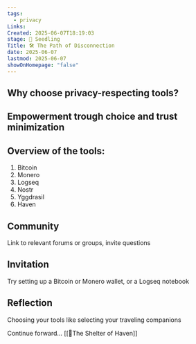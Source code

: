 ```yaml
---
tags:
  - privacy
Links: 
Created: 2025-06-07T18:19:03
stage: 🌱 Seedling
Title: 🛠 The Path of Disconnection
date: 2025-06-07
lastmod: 2025-06-07
showOnHomepage: "false"
---
```

## Why choose privacy-respecting tools?

## Empowerment trough choice and trust minimization

## Overview of the tools:

1. Bitcoin
2. Monero
3. Logseq
4. Nostr
5. Yggdrasil
6. Haven

## Community

Link to relevant forums or groups, invite questions

## Invitation

Try setting up a Bitcoin or Monero wallet, or a Logseq notebook
## Reflection

Choosing your tools like selecting your traveling companions

Continue forward... [[🏡The Shelter of Haven]]